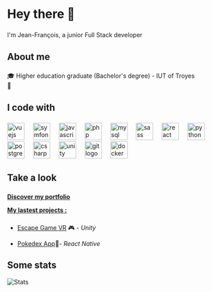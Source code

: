 <h1 align="left">Hey there 👋</h1>

###

<p align="left">I'm Jean-François, a junior Full Stack developer</p>

###

<h2 align="left">About me</h2>

###

<p align="left">🎓 Higher education graduate (Bachelor's degree) - IUT of Troyes<br>🌱 </p>

###

<h2 align="left">I code with</h2>

###

<div align="left">
  <img src="https://skillicons.dev/icons?i=vue" height="40" alt="vuejs logo"  />
  <img width="12" />
  <img src="https://skillicons.dev/icons?i=symfony" height="40" alt="symfony logo"  />
  <img width="12" />
  <img src="https://skillicons.dev/icons?i=js" height="40" alt="javascript logo"  />
  <img width="12" />
  <img src="https://skillicons.dev/icons?i=php" height="40" alt="php logo"  />
  <img width="12" />
  <img src="https://skillicons.dev/icons?i=mysql" height="40" alt="mysql logo"  />
  <img width="12" />
  <img src="https://skillicons.dev/icons?i=sass" height="40" alt="sass logo"  />
  <img width="12" />
  <img src="https://skillicons.dev/icons?i=react" height="40" alt="react logo"  />
  <img width="12" />
  <img src="https://skillicons.dev/icons?i=py" height="40" alt="python logo"  />
  <img width="12" />
  <img src="https://skillicons.dev/icons?i=postgres" height="40" alt="postgresql logo"  />
  <img width="12" />
  <img src="https://skillicons.dev/icons?i=cs" height="40" alt="csharp logo"  />
  <img width="12" />
  <img src="https://skillicons.dev/icons?i=unity" height="40" alt="unity logo"  />
  <img width="12" />
  <img src="https://skillicons.dev/icons?i=git" height="40" alt="git logo"  />
  <img width="12" />
  <img src="https://skillicons.dev/icons?i=docker" height="40" alt="docker logo"  />
</div>

###

<h2 align="left">Take a look</h2>

###

<p align="left"><b><a href="https://jean-francoispayet.fr/">Discover my portfolio</b></p>

<p align="left"><b>My lastest projects :</b></p>

###

<ul>
  <li>
    <p align="left">
      <a href="https://github.com/jpayet/EscapeGameVR-JPPStudio">Escape Game VR</a> 🎮 - <i>Unity</i>
    </p>
  </li>
  <li>
    <p align="left">
      <a href="https://github.com/jpayet/PokedexApp">Pokedex App</a>📱- <i>React Native</i>
    </p>
  </li>
</ul>


###

<h2 align="left">Some stats</h2>

![Stats](https://github-readme-stats.vercel.app/api/top-langs/?username=jpayet&size_weight=0.5&count_weight=0.5&theme=tokyonight&hide=HTML,CSS)




